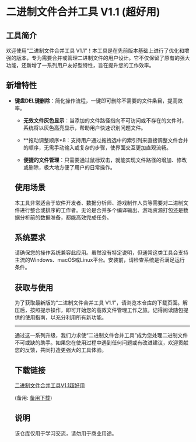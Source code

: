 # 二进制文件合并工具 V1.1 (超好用)

## 工具简介

欢迎使用“二进制文件合并工具 V1.1”！本工具是在先前版本基础上进行了优化和增强的版本，专为需要合并或管理二进制文件的用户设计。它不仅保留了原有的强大功能，还新增了一系列用户友好型特性，旨在提升您的工作效率。

## 新增特性

- **键盘DEL键删除**：简化操作流程，一键即可删除不需要的文件条目，提高效率。

  - **无效文件灰色显示**：当添加的文件路径指向不可访问或不存在的文件时，系统将以灰色高亮显示，帮助用户快速识别问题文件。

  - **拖动调整顺序*8：支持用户通过拖拽选中的索引列来直接调整文件合并的顺序，无需手动输入或复杂的步骤，使界面交互更加直观流畅。

  - **便捷的文件管理**：只需要通过鼠标双击，就能实现文件路径的增加、修改或删除，极大地方便了用户的日常操作。

  ## 使用场景

  本工具非常适合于软件开发者、数据分析师、游戏制作人员等需要对二进制文件进行整合或排序的工作者。无论是合并多个编译输出、游戏资源打包还是数据分析前的数据准备，都能高效完成任务。

  ## 系统要求

  请确保您的操作系统兼容此应用。虽然没有特定说明，但通常这类工具会支持主流的Windows、macOS或Linux平台。安装前，请检查系统是否满足运行条件。

  ## 获取与使用

  为了获取最新版的“二进制文件合并工具 V1.1”，请浏览本仓库的下载页面。解压后，按照提示操作，即可开始您的高效文件管理工作之旅。记得阅读随包提供的使用指南，以充分利用所有新功能。

  ---

  通过这一系列升级，我们力求使“二进制文件合并工具”成为您处理二进制文件不可或缺的助手。如果您在使用过程中遇到任何问题或有改进建议，欢迎贡献您的反馈，共同打造更强大的工具体验。

  ## 下载链接
  [二进制文件合并工具V1.1超好用](https://pan.quark.cn/s/e3532157414d) 

  (备用: [备用下载](https://pan.baidu.com/s/1rGQPbRvQ4HP6SeELhGUnnw?pwd=1234))

  ## 说明

  该仓库仅用于学习交流，请勿用于商业用途。
